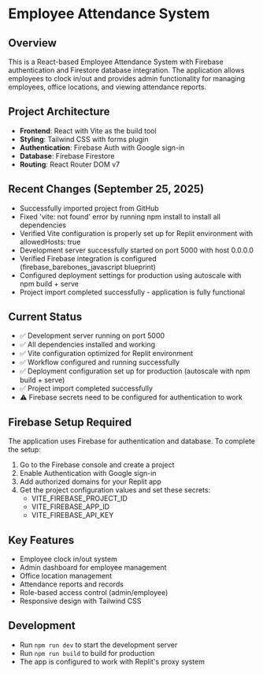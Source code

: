 # Employee Attendance System

## Overview
This is a React-based Employee Attendance System with Firebase authentication and Firestore database integration. The application allows employees to clock in/out and provides admin functionality for managing employees, office locations, and viewing attendance reports.

## Project Architecture
- **Frontend**: React with Vite as the build tool
- **Styling**: Tailwind CSS with forms plugin
- **Authentication**: Firebase Auth with Google sign-in
- **Database**: Firebase Firestore
- **Routing**: React Router DOM v7

## Recent Changes (September 25, 2025)
- Successfully imported project from GitHub
- Fixed 'vite: not found' error by running npm install to install all dependencies
- Verified Vite configuration is properly set up for Replit environment with allowedHosts: true
- Development server successfully started on port 5000 with host 0.0.0.0
- Verified Firebase integration is configured (firebase_barebones_javascript blueprint)
- Configured deployment settings for production using autoscale with npm build + serve
- Project import completed successfully - application is fully functional

## Current Status
- ✅ Development server running on port 5000
- ✅ All dependencies installed and working
- ✅ Vite configuration optimized for Replit environment
- ✅ Workflow configured and running successfully
- ✅ Deployment configuration set up for production (autoscale with npm build + serve)
- ✅ Project import completed successfully
- ⚠️ Firebase secrets need to be configured for authentication to work

## Firebase Setup Required
The application uses Firebase for authentication and database. To complete the setup:

1. Go to the Firebase console and create a project
2. Enable Authentication with Google sign-in
3. Add authorized domains for your Replit app
4. Get the project configuration values and set these secrets:
   - VITE_FIREBASE_PROJECT_ID
   - VITE_FIREBASE_APP_ID
   - VITE_FIREBASE_API_KEY

## Key Features
- Employee clock in/out system
- Admin dashboard for employee management
- Office location management
- Attendance reports and records
- Role-based access control (admin/employee)
- Responsive design with Tailwind CSS

## Development
- Run `npm run dev` to start the development server
- Run `npm run build` to build for production
- The app is configured to work with Replit's proxy system